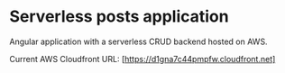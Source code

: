 # Serverless posts application
Angular application with a serverless CRUD backend hosted on AWS.

Current AWS Cloudfront URL: [https://d1gna7c44pmpfw.cloudfront.net]

